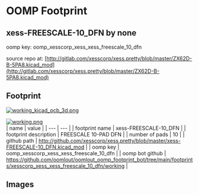 # OOMP Footprint  
## xess-FREESCALE-10_DFN  by none  
  
oomp key: oomp_xesscorp_xess_xess_freescale_10_dfn  
  
source repo at: [http://gitlab.com/xesscorp/xess.pretty/blob/master/ZX62D-B-5PA8.kicad_mod](http://gitlab.com/xesscorp/xess.pretty/blob/master/ZX62D-B-5PA8.kicad_mod)  
## Footprint  
  
[![working_kicad_pcb_3d.png](working_kicad_pcb_3d_600.png)](working_kicad_pcb_3d.png)  
  
[![working.png](working_600.png)](working.png)  
| name | value | 
| --- | --- | 
| footprint name | xess-FREESCALE-10_DFN | 
| footprint description | FREESCALE 10-PAD DFN | 
| number of pads | 10 | 
| github path | http://github.com/xesscorp/xess.pretty/blob/master/xess-FREESCALE-10_DFN.kicad_mod | 
| oomp key | oomp_xesscorp_xess_xess_freescale_10_dfn | 
| oomp bot github | https://github.com/oomlout/oomlout_oomp_footprint_bot/tree/main/footprints/xesscorp_xess_xess_freescale_10_dfn/working | 
## Images  
